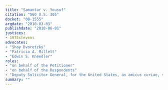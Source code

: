 ```yaml
---
title: "Samantar v. Yousuf"
citation: "560 U.S. 305"
docket: "08-1555"
argdate: "2010-03-03"
publishdate: "2010-06-01"
justices:
- 1975stevens
advocates:
- "Shay Dvoretzky"
- "Patricia A. Millett"
- "Edwin S. Kneedler"
roles:
- "on behalf of the Petitioner"
- "on behalf of the Respondents"
- "Deputy Solicitor General, for the United States, as amicus curiae, supporting the Respondents"
summary: ""
---
```


